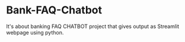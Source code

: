 # Bank-FAQ-Chatbot
It's about banking FAQ CHATBOT project that gives output as Streamlit webpage using python.
